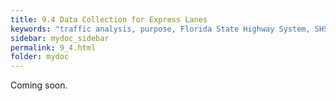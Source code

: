 ```yaml
---
title: 9.4 Data Collection for Express Lanes
keywords: "traffic analysis, purpose, Florida State Highway System, SHS"
sidebar: mydoc_sidebar
permalink: 9_4.html
folder: mydoc
---
```


<p>
  Coming soon.
</p>